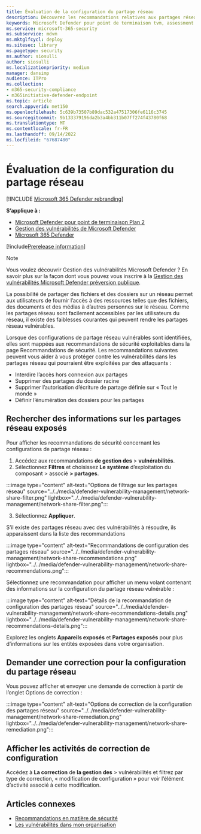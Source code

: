 ```yaml
---
title: Évaluation de la configuration du partage réseau
description: Découvrez les recommandations relatives aux partages réseau dans votre environnement par le biais de la gestion des vulnérabilités.
keywords: Microsoft Defender pour point de terminaison tvm, assessment tvm, threat & vulnerability management, vulnerable CVE, mdvm, Gestion des vulnérabilités Microsoft Defender
ms.service: microsoft-365-security
ms.subservice: mdvm
ms.mktglfcycl: deploy
ms.sitesec: library
ms.pagetype: security
ms.author: siosulli
author: siosulli
ms.localizationpriority: medium
manager: dansimp
audience: ITPro
ms.collection:
- m365-security-compliance
- m365initiative-defender-endpoint
ms.topic: article
search.appverid: met150
ms.openlocfilehash: 5c639b73507b89dac532a47517306fe6116c3745
ms.sourcegitcommit: 9b133379196da2b3a4bb311b07ff274f43780f68
ms.translationtype: MT
ms.contentlocale: fr-FR
ms.lasthandoff: 09/14/2022
ms.locfileid: "67687480"
---
```

# <a name="network-share-configuration-assessment"></a>Évaluation de la configuration du partage réseau

[!INCLUDE [Microsoft 365 Defender rebranding](../../includes/microsoft-defender.md)]

**S’applique à :**

- [Microsoft Defender pour point de terminaison Plan 2](https://go.microsoft.com/fwlink/?linkid=2154037)
- [Gestion des vulnérabilités de Microsoft Defender](index.yml)
- [Microsoft 365 Defender](https://go.microsoft.com/fwlink/?linkid=2118804)

[!include[Prerelease information](../../includes/prerelease.md)]

>[!Note]
> Vous voulez découvrir Gestion des vulnérabilités Microsoft Defender ? En savoir plus sur la façon dont vous pouvez vous inscrire à la [Gestion des vulnérabilités Microsoft Defender préversion publique](../defender-vulnerability-management/get-defender-vulnerability-management.md).

La possibilité de partager des fichiers et des dossiers sur un réseau permet aux utilisateurs de fournir l’accès à des ressources telles que des fichiers, des documents et des médias à d’autres personnes sur le réseau. Comme les partages réseau sont facilement accessibles par les utilisateurs du réseau, il existe des faiblesses courantes qui peuvent rendre les partages réseau vulnérables.

Lorsque des configurations de partage réseau vulnérables sont identifiées, elles sont mappées aux recommandations de sécurité exploitables dans la page Recommandations de sécurité. Les recommandations suivantes peuvent vous aider à vous protéger contre les vulnérabilités dans les partages réseau qui pourraient être exploitées par des attaquants :

- Interdire l’accès hors connexion aux partages
- Supprimer des partages du dossier racine
- Supprimer l’autorisation d’écriture de partage définie sur « Tout le monde »
- Définir l’énumération des dossiers pour les partages

## <a name="find-information-about-exposed-network-shares"></a>Rechercher des informations sur les partages réseau exposés

Pour afficher les recommandations de sécurité concernant les configurations de partage réseau :

1. Accédez aux recommandations **de gestion des** > **vulnérabilités**.
2. Sélectionnez **Filtres** et choisissez **Le système** d’exploitation du composant  >  associé **> partages**.

:::image type="content" alt-text="Options de filtrage sur les partages réseau" source="../../media/defender-vulnerability-management/network-share-filter.png" lightbox="../../media/defender-vulnerability-management/network-share-filter.png":::

3. Sélectionnez **Appliquer**.

S’il existe des partages réseau avec des vulnérabilités à résoudre, ils apparaissent dans la liste des recommandations

:::image type="content" alt-text="Recommandations de configuration des partages réseau" source="../../media/defender-vulnerability-management/network-share-recommendations.png" lightbox="../../media/defender-vulnerability-management/network-share-recommendations.png":::

Sélectionnez une recommandation pour afficher un menu volant contenant des informations sur la configuration du partage réseau vulnérable :

:::image type="content" alt-text="Détails de la recommandation de configuration des partages réseau" source="../../media/defender-vulnerability-management/network-share-recommendations-details.png" lightbox="../../media/defender-vulnerability-management/network-share-recommendations-details.png":::

Explorez les onglets **Appareils exposés** et **Partages exposés** pour plus d’informations sur les entités exposées dans votre organisation.

## <a name="request-remediation-for-the-network-share-configuration"></a>Demander une correction pour la configuration du partage réseau

Vous pouvez afficher et envoyer une demande de correction à partir de l’onglet Options de correction :

:::image type="content" alt-text="Options de correction de la configuration des partages réseau" source="../../media/defender-vulnerability-management/network-share-remediation.png" lightbox="../../media/defender-vulnerability-management/network-share-remediation.png":::

## <a name="view-configuration-remediation-activities"></a>Afficher les activités de correction de configuration

Accédez à **La correction** de **la gestion des** >  vulnérabilités et filtrez par type de correction, « modification de configuration » pour voir l’élément d’activité associé à cette modification.

## <a name="related-articles"></a>Articles connexes

- [Recommandations en matière de sécurité](tvm-security-recommendation.md)
- [Les vulnérabilités dans mon organisation](tvm-weaknesses.md)